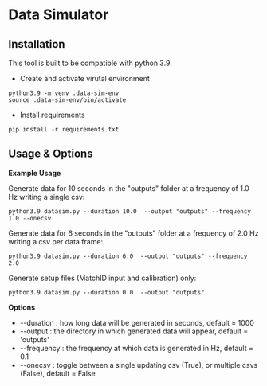# Data Simulator

## Installation
This tool is built to be compatible with python 3.9.

- Create and activate virutal environment
```
python3.9 -m venv .data-sim-env
source .data-sim-env/bin/activate
```

- Install requirements
```
pip install -r requirements.txt
```

## Usage & Options

**Example Usage**

Generate data for 10 seconds in the "outputs" folder at a frequency of 1.0 Hz writing a single csv:
```shell
python3.9 datasim.py --duration 10.0  --output "outputs" --frequency 1.0 --onecsv
```

Generate data for 6 seconds in the "outputs" folder at a frequency of 2.0 Hz writing a csv per data frame:
```shell
python3.9 datasim.py --duration 6.0  --output "outputs" --frequency 2.0
```

Generate setup files (MatchID input and calibration) only:
```shell
python3.9 datasim.py --duration 0.0  --output "outputs"
```

**Options**
- --duration : how long data will be generated in seconds, default = 1000
- --output : the directory in which generated data will appear, default = 'outputs'
- --frequency : the frequency at which data is generated in Hz, default = 0.1
- --onecsv : toggle between a single updating csv (True), or multiple csvs (False), default = False
